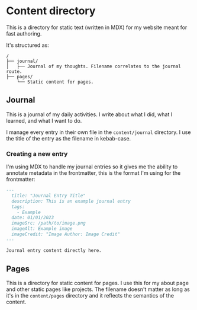 # Content directory

This is a directory for static text (written in MDX) for my website meant for fast authoring.

It's structured as:

```plaintext
/
├── journal/
│   ├── Journal of my thoughts. Filename correlates to the journal route.
├── pages/
    └── Static content for pages.
```

## Journal

This is a journal of my daily activities. I write about what I did, what I learned, and what I want to do.

I manage every entry in their own file in the `content/journal` directory. I use the title of the entry as the filename in kebab-case.

### Creating a new entry

I'm using MDX to handle my journal entries so it gives me the ability to annotate metadata in the frontmatter, this is the format I'm using for the frontmatter:

```md
---
  title: "Journal Entry Title"
  description: This is an example journal entry
  tags: 
    - Example
  date: 01/01/2023
  imageSrc: /path/to/image.png
  imageAlt: Example image
  imageCredit: "Image Author: Image Credit"
---

Journal entry content directly here.
```

## Pages

This is a directory for static content for pages. I use this for my about page and other static pages like projects. The filename doesn't matter as long as it's in the `content/pages` directory and it reflects the semantics of the content.
